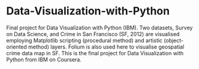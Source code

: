 # Data-Visualization-with-Python

Final project for Data Visualization with Python (IBM).
Two datasets, Survey on Data Science, and Crime in San Francisco (SF, 2012) are visualised employing Matplotlib 
scripting (procedural method) and artistic (object-oriented method) layers. 
Folium is also used here to visualise geospatial crime data map in SF. This is the final project for Data Visualization 
with Python from IBM on Coursera.
